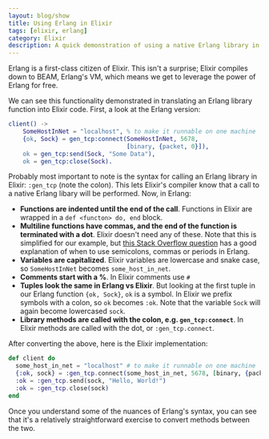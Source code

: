 ```yaml
---
layout: blog/show
title: Using Erlang in Elixir
tags: [elixir, erlang]
category: Elixir
description: A quick demonstration of using a native Erlang library in Elixir.
---
```


Erlang is a first-class citizen of Elixir. This isn't a surprise; Elixir compiles down to BEAM, Erlang's VM, which means we get to leverage the power of Erlang for free.

We can see this functionality demonstrated in translating an Erlang library function into Elixir code. First, a look at the Erlang version:

```erlang
client() ->
    SomeHostInNet = "localhost", % to make it runnable on one machine
    {ok, Sock} = gen_tcp:connect(SomeHostInNet, 5678, 
                                 [binary, {packet, 0}]),
    ok = gen_tcp:send(Sock, "Some Data"),
    ok = gen_tcp:close(Sock).
```


Probably most important to note is the syntax for calling an Erlang library in Elixir: `:gen_tcp` (note the colon). This lets Elixir's compiler know that a call to a native Erlang libary will be performed. Now, in Erlang:

- **Functions are indented until the end of the call**. Functions in Elixir are wrapped in a `def <functon> do, end` block.
- **Multiline functions have commas, and the end of the function is terminated with a dot**. Elixir doesn't need any of these. Note that this is simplified for our example, but [this Stack Overflow question][stack-overflow] has a good explanation of when to use semicolons, commas or periods in Erlang.
- **Variables are capitalized**. Elixir variables are lowercase and snake case, so `SomeHostInNet` becomes `some_host_in_net`.
- **Comments start with a %**. In Elixir comments use `#`
- **Tuples look the same in Erlang vs Elixir**. But looking at the first tuple in our Erlang function `{ok, Sock}`, `ok` is a symbol. In Elixir we prefix symbols with a colon, so `ok` becomes `:ok`. Note that the variable `Sock` will again become lowercased `sock`.
- **Library methods are called with the colon, e.g. `gen_tcp:connect`**. In Elixir methods are called with the dot, or `:gen_tcp.connect`.

[stack-overflow]: https://stackoverflow.com/questions/1110601/in-erlang-when-do-i-use-or-or

After converting the above, here is the Elixir implementation:

```elixir
def client do
  some_host_in_net = "localhost" # to make it runnable on one machine
  {:ok, sock} = :gen_tcp.connect(some_host_in_net, 5678, [binary, {packet, 0}])
  :ok = :gen_tcp.send(sock, "Hello, World!")
  :ok = :gen_tcp.close(sock)
end
```

Once you understand some of the nuances of Erlang's syntax, you can see that it's a relatively straightforward exercise to convert methods between the two.
